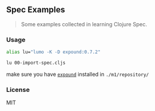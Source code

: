 
Spec Examples
---

> Some examples collected in learning Clojure Spec.

### Usage

```bash
alias lu="lumo -K -D expound:0.7.2"

lu 00-import-spec.cljs
```

make sure you have [`expound`](https://github.com/bhb/expound) installed in `./m1/repository/`

### License

MIT
